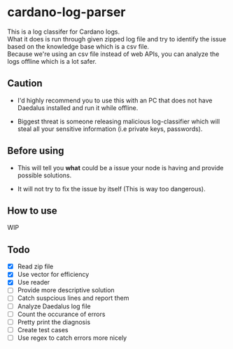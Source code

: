 # cardano-log-parser

This is a log classifer for Cardano logs.<br>
What it does is run through given zipped log file and try to identify the issue
based on the knowledge base which is a csv file.<br>
Because we're using an csv file instead of web APIs, you can analyze the logs offline
which is a lot safer.

## Caution

- I'd highly recommend you to use this with an PC that does not have Daedalus installed and run it while offline.

- Biggest threat is someone releasing malicious log-classifier which will steal all your sensitive information (i.e private keys, passwords).

## Before using

- This will tell you **what** could be a issue your node is having and provide possible solutions.

- It will not try to fix the issue by itself (This is way too dangerous).

## How to use

WIP

## Todo

- [x] Read zip file
- [x] Use vector for efficiency
- [x] Use reader
- [ ] Provide more descriptive solution
- [ ] Catch suspcious lines and report them
- [ ] Analyze Daedalus log file
- [ ] Count the occurance of errors
- [ ] Pretty print the diagnosis
- [ ] Create test cases
- [ ] Use regex to catch errors more nicely